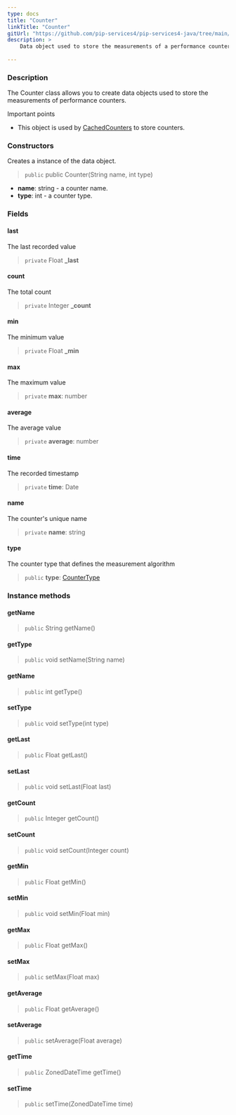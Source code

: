 ```yaml
---
type: docs
title: "Counter"
linkTitle: "Counter"
gitUrl: "https://github.com/pip-services4/pip-services4-java/tree/main/pip-services4-observability-java"
description: >
    Data object used to store the measurements of a performance counter.
   
---
```


### Description

The Counter class allows you to create data objects used to store the measurements of performance counters.

Important points

- This object is used by [CachedCounters](../cached_counters) to store counters.

### Constructors
Creates a instance of the data object.

> `public` public Counter(String name, int type)

- **name**: string - a counter name.
- **type**: int - a counter type.


### Fields

<span class="hide-title-link">

#### last
The last recorded value
> `private` Float **_last**

#### count
The total count
> `private` Integer **_count**

#### min
The minimum value
> `private` Float **_min**

#### max
The maximum value
> `private` **max**: number

#### average
The average value
> `private` **average**: number

#### time
The recorded timestamp
> `private` **time**: Date

#### name
The counter's unique name
> `private` **name**: string

#### type
The counter type that defines the measurement algorithm
> `public` **type**: [CounterType](../counter_type)

</span>

### Instance methods

#### getName

> `public` String getName() 

#### getType

> `public` void setName(String name) 
#### getName

> `public` int getType() 

#### setType

> `public` void setType(int type)

#### getLast

> `public` Float getLast() 

#### setLast

> `public` void setLast(Float last)

#### getCount

> `public` Integer getCount() 

#### setCount

> `public` void setCount(Integer count)

#### getMin

> `public`  Float getMin()

#### setMin

> `public` void setMin(Float min)

#### getMax

> `public`  Float getMax()

#### setMax

> `public` setMax(Float max)

#### getAverage

> `public`  Float getAverage()

#### setAverage

> `public` setAverage(Float average)

#### getTime

> `public`  ZonedDateTime getTime() 

#### setTime

> `public` setTime(ZonedDateTime time)
